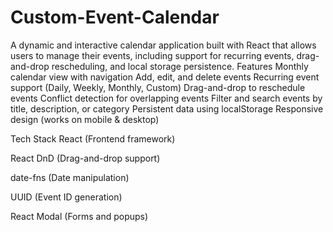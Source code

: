 # Custom-Event-Calendar
A dynamic and interactive calendar application built with React that allows users to manage their events, including support for recurring events, drag-and-drop rescheduling, and local storage persistence.
 Features
Monthly calendar view with navigation
Add, edit, and delete events
Recurring event support (Daily, Weekly, Monthly, Custom)
 Drag-and-drop to reschedule events
 Conflict detection for overlapping events
 Filter and search events by title, description, or category
 Persistent data using localStorage
 Responsive design (works on mobile & desktop)

Tech Stack
React (Frontend framework)

React DnD (Drag-and-drop support)

date-fns (Date manipulation)

UUID (Event ID generation)

React Modal (Forms and popups)
